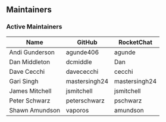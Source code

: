 ## Maintainers

### Active Maintainers
| Name | GitHub | RocketChat |
| --- | --- | --- |
| Andi Gunderson | agunde406 | agunde |
| Dan Middleton | dcmiddle | Dan |
| Dave Cecchi | davececchi | cecchi |
| Gari Singh | mastersingh24 | mastersingh24 |
| James Mitchell | jsmitchell | jsmitchell |
| Peter Schwarz | peterschwarz | pschwarz |
| Shawn Amundson | vaporos | amundson |
